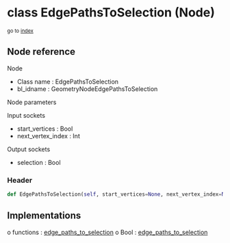 # class EdgePathsToSelection (Node)

<sub>go to [index](/docs/index.md)</sub>

## Node reference

Node
 - Class name : EdgePathsToSelection
 - bl_idname : GeometryNodeEdgePathsToSelection

Node parameters

Input sockets
 - start_vertices : Bool
 - next_vertex_index : Int

Output sockets
 - selection : Bool

### Header

``` python
def EdgePathsToSelection(self, start_vertices=None, next_vertex_index=None, node_label=None, node_color=None):
```

## Implementations

o functions : [edge_paths_to_selection](/docs/GeoNodes_classes/edge_paths_to_selection.md)
o Bool : [edge_paths_to_selection](/docs/GeoNodes_classes/edge_paths_to_selection.md) 

